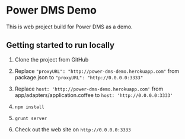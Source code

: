 # Power DMS Demo

This is web project build for Power DMS as a demo.

## Getting started to run locally

1. Clone the project from GitHub

2. Replace `"proxyURL": "http://power-dms-demo.herokuapp.com"` from package.json to `"proxyURL": "http://0.0.0.0:3333"`
3. Replace `host: 'http://power-dms-demo.herokuapp.com'` from app/adapters/application.coffee to `host: 'http://0.0.0.0:3333'`

4. `npm install`
5. `grunt server` 
6. Check out the web site on `http://0.0.0.0:3333`